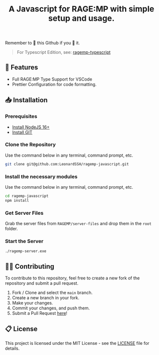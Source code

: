 <p align="center" style="font-size: 26px">
	<b>A Javascript for RAGE:MP with simple setup and usage.</b>
</p>

<br>

Remember to 🌟 this Github if you 💖 it.

> For Typescript Edition, see: [ragemp-typescript](https://github.com/leonardssh/ragemp-typescript)

## 📌 Features

-   Full RAGE:MP Type Support for VSCode
-   Prettier Configuration for code formatting.

## 📥 Installation

### Prerequisites

-   [Install NodeJS 16+](https://nodejs.org/en/download/current/)
-   [Install GIT](https://git-scm.com/downloads)

### Clone the Repository

Use the command below in any terminal, command prompt, etc.

```sh
git clone git@github.com:LeonardSSH/ragemp-javascript.git
```

### Install the necessary modules

Use the command below in any terminal, command prompt, etc.

```sh
cd ragemp-javascript
npm install
```

### Get Server Files

Grab the server files from `RAGEMP/server-files` and drop them in the `root` folder.

### Start the Server

```sh
./ragemp-server.exe
```

## 👨‍💻 Contributing

To contribute to this repository, feel free to create a new fork of the repository and submit a pull request.

1. Fork / Clone and select the `main` branch.
2. Create a new branch in your fork.
3. Make your changes.
4. Commit your changes, and push them.
5. Submit a Pull Request [here](https://github.com/LeonardSSH/ragemp-javascript/pulls)!

## 📋 License

This project is licensed under the MIT License - see the [LICENSE](LICENSE) file for details.
